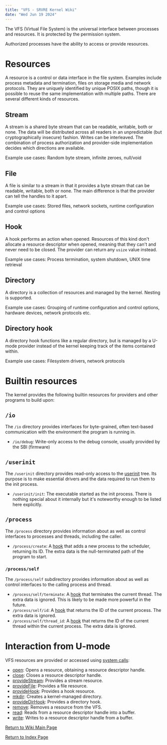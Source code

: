```yaml
---
title: "VFS - SRVRE Kernel Wiki"
date: "Wed Jun 19 2024"
---
```


The VFS (Virtual File System) is the universal interface between processes
and resources. It is protected by the permission system.

Authorized processes have the ability to access or provide resources.

Resources
=========

A resource is a control or data interface in the file system.
Examples include process metadata and termination, files on storage media
and network protocols. They are uniquely identified by unique POSIX paths,
though it is possible to reuse the same implementation with multiple paths.
There are several different kinds of resources.

Stream
------

A stream is a shared byte stream that can be readable, writable,
both or none. The data will be distributed across all readers
in an unpredictable (but cryptographically insecure) fashion.
Writes can be interleaved. The combination of process authorization
and provider-side implementation decides which directions are available.

Example use cases: Random byte stream, infinite zeroes, null/void

File
----

A file is similar to a stream in that it provides a byte stream
that can be readable, writable, both or none. The main difference
is that the provider can tell the handles to it apart.

Example use cases: Stored files, network sockets, runtime configuration
and control options

Hook
----

A hook performs an action when opened. Resources of this kind
don't allocate a resource descriptor when opened, meaning that they can't
and never need to be closed. The provider can return any `usize` value instead.

Example use cases: Process termination, system shutdown, UNIX time retrieval

Directory
---------

A directory is a collection of resources and managed by the kernel.
Nesting is supported.

Example use cases: Grouping of runtime configuration and control options,
hardware devices, network protocols etc.

Directory hook
--------------

A directory hook functions like a regular directory, but is managed by
a U-mode provider instead of the kernel keeping track of the items
contained within.

Example use cases: Filesystem drivers, network protocols

Builtin resources
=================

The kernel provides the following builtin resources for providers
and other programs to build upon:

`/io`
-----

The `/io` directory provides interfaces for byte-grained, often text-based
communication with the environment the program is running in.

* `/io/debug`: Write-only access to the debug console, usually provided by the SBI (firmware)

`/userinit`
-----------

The `/userinit` directory provides read-only access to the
[userinit](/md/srvre/kernel/wiki/userinit.md) tree.
Its purpose is to make essential drivers and the data required to run them
to the init process.

* `/userinit/init`: The executable started as the init process. There is nothing special about it internally but it's noteworthy enough to be listed here explicitly.

`/process`
----------

The `/process` directory provides information about as well as control
interfaces to processes and threads, including the caller.

* `/process/create`: A [hook](#hook) that adds a new process to the scheduler, returning its ID. The extra data is the null-terminated path of the program to start.

### `/process/self`

The `/process/self` subdirectory provides information about as well as control
interfaces to the calling process and thread.

* `/process/self/terminate`: A [hook](#hook) that terminates the current thread. The extra data is ignored. This is likely to be made more powerful in the future.
* `/process/self/id`: A [hook](#hook) that returns the ID of the current process. The extra data is ignored.
* `/process/self/thread_id`: A [hook](#hook) that returns the ID of the current thread within the current process. The extra data is ignored.

Interaction from U-mode
=======================

VFS resources are provided or accessed using
[system calls](/md/srvre/kernel/wiki/syscalls.md):

* [open](/md/srvre/kernel/wiki/syscalls.md#open-100001): Opens a resource, obtaining a resource descriptor handle.
* [close](/md/srvre/kernel/wiki/syscalls.md#close-100002): Closes a resource descriptor handle.
* [provideStream](/md/srvre/kernel/wiki/syscalls.md#providestream-100003): Provides a stream resource.
* [provideFile](/md/srvre/kernel/wiki/syscalls.md#providefile-100004): Provides a file resource.
* [provideHook](/md/srvre/kernel/wiki/syscalls.md#providehook-100005): Provides a hook resource.
* [mkdir](/md/srvre/kernel/wiki/syscalls.md#mkdir-100006): Creates a kernel-managed directory.
* [provideDirHook](/md/srvre/kernel/wiki/syscalls.md#providedirhook-100007): Provides a directory hook.
* [remove](/md/srvre/kernel/wiki/syscalls.md#remove-100008): Removes a resource from the VFS.
* [read](/md/srvre/kernel/wiki/syscalls.md#read-100009): Reads from a resource descriptor handle into a buffer.
* [write](/md/srvre/kernel/wiki/syscalls.md#write-100010): Writes to a resource descriptor handle from a buffer.

[Return to Wiki Main Page](/md/srvre/kernel/wiki.md)

[Return to Index Page](/md/index.md)
